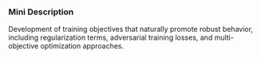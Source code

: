 ### Mini Description

Development of training objectives that naturally promote robust behavior, including regularization terms, adversarial training losses, and multi-objective optimization approaches.
